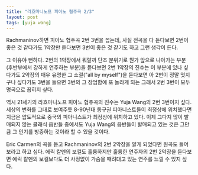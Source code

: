 ```yaml
---
title: "라흐마니노프 피아노 협주곡 2/3"
layout: post
tags: [yuja wang]
---
```


Rachmaninov하면 피아노 협주곡 2번 3번을 꼽는데, 사실 전곡을 다 듣다보면 2번이 좋은 것 같다가도 1악장만 듣다보면 3번이 좋은 것 같기도 하고 그런 생각이 든다.

그 이유야 뻔하다. 2번의 1악장에서 뭐랄까 단조 분위기로 뭔가 앞으로 나아가는 부분 (후반부에서 강하게 연주하는 부분)을 듣다보면 2번 1악장의 진수는 이 부분에 있나 싶다가도 2악장의 매우 유명한 그 소절("all by myself")을 듣다보면 아 2번이 정말 멋지구나 싶다가도 3번을 들으면 3번의 그 장엄함에 또 놀라게 되는 그래서 2번 3번이 모두 명곡으로 꼽히지 싶다.

역시 21세기의 라흐마니노프 피아노 협주곡의 진수는 Yuja Wang의 2번 3번이지 싶다. 세상의 변화를 그대로 보여주듯 8-90년대 동구권 피아니스트들이 최정상에 위치했다면 지금은 압도적으로 중국의 피아니스트가 최정상에 위치하고 있다. 이제 그다지 많이 발매되지 않는 클래식 음반들 중에서도 Yuja Wang의 음반들이 발매되고 있는 것은 그만큼 그 인기를 방증하는 것이라 할 수 있을 것이다. 

Eric Carmen의 곡을 듣고 Rachmaninov의 2번 2악장을 알게 되었다면 원곡도 들어보라고 하고 싶다. 에릭 칼멘의 보컬도 훌륭하지만 훌륭한 연주자의 2번 2악장을 듣다보면 에릭 칼멘의 보컬보다도 더 사정없이 가슴을 때려대고 있는 연주를 느낄 수 있지 싶다.


